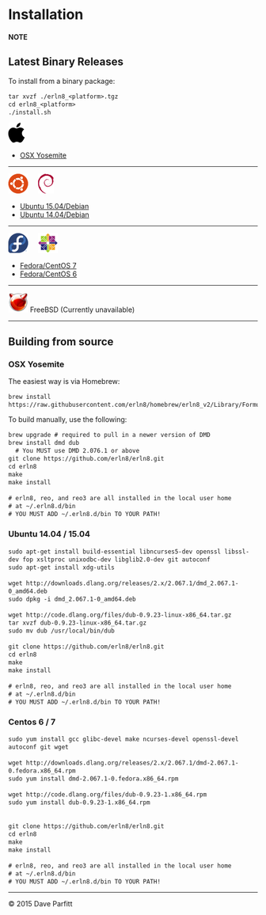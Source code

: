 # Installation

#### NOTE

## Latest Binary Releases

To install from a binary package:

```
tar xvzf ./erln8_<platform>.tgz
cd erln8_<platform>
./install.sh
```

![OSX Yosemite](img/apple_logo.png)

- [OSX Yosemite](https://s3.amazonaws.com/erln8/binaries/osx10.10/erln8_osx.tgz)

---

![Ubuntu](img/ubuntu_logo.png) &nbsp;&nbsp;&nbsp; ![Debian](img/debian_logo.png)

- [Ubuntu 15.04/Debian](https://s3.amazonaws.com/erln8/binaries/ubuntu1504/erln8_ubuntu1504.tgz)
- [Ubuntu 14.04/Debian](https://s3.amazonaws.com/erln8/binaries/ubuntu1404/erln8_ubuntu1404.tgz)

---

![Fedora](img/fedora_logo.png) &nbsp;&nbsp;&nbsp; ![CentOS](img/centos_logo.png)

- [Fedora/CentOS 7](https://s3.amazonaws.com/erln8/binaries/centos7/erln8_centos7.tgz)
- [Fedora/CentOS 6](https://s3.amazonaws.com/erln8/binaries/centos6/erln8_centos6.tgz)

---
![FreeBSD](img/freebsd_logo.png) FreeBSD (Currently unavailable)

---

## Building from source

### OSX Yosemite

The easiest way is via Homebrew:

```
brew install https://raw.githubusercontent.com/erln8/homebrew/erln8_v2/Library/Formula/erln8.rb
```

To build manually, use the following:

```text
brew upgrade # required to pull in a newer version of DMD
brew install dmd dub
  # You MUST use DMD 2.076.1 or above
git clone https://github.com/erln8/erln8.git
cd erln8
make
make install

# erln8, reo, and reo3 are all installed in the local user home
# at ~/.erln8.d/bin
# YOU MUST ADD ~/.erln8.d/bin TO YOUR PATH!
```

### Ubuntu 14.04 / 15.04

```text
sudo apt-get install build-essential libncurses5-dev openssl libssl-dev fop xsltproc unixodbc-dev libglib2.0-dev git autoconf
sudo apt-get install xdg-utils

wget http://downloads.dlang.org/releases/2.x/2.067.1/dmd_2.067.1-0_amd64.deb
sudo dpkg -i dmd_2.067.1-0_amd64.deb

wget http://code.dlang.org/files/dub-0.9.23-linux-x86_64.tar.gz
tar xvzf dub-0.9.23-linux-x86_64.tar.gz
sudo mv dub /usr/local/bin/dub

git clone https://github.com/erln8/erln8.git
cd erln8
make
make install

# erln8, reo, and reo3 are all installed in the local user home
# at ~/.erln8.d/bin
# YOU MUST ADD ~/.erln8.d/bin TO YOUR PATH!
```

### Centos 6 / 7

```text
sudo yum install gcc glibc-devel make ncurses-devel openssl-devel autoconf git wget

wget http://downloads.dlang.org/releases/2.x/2.067.1/dmd-2.067.1-0.fedora.x86_64.rpm
sudo yum install dmd-2.067.1-0.fedora.x86_64.rpm

wget http://code.dlang.org/files/dub-0.9.23-1.x86_64.rpm
sudo yum install dub-0.9.23-1.x86_64.rpm


git clone https://github.com/erln8/erln8.git
cd erln8
make
make install

# erln8, reo, and reo3 are all installed in the local user home
# at ~/.erln8.d/bin
# YOU MUST ADD ~/.erln8.d/bin TO YOUR PATH!
```





---

© 2015 Dave Parfitt
